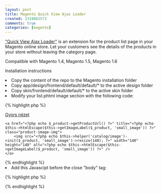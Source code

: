 ```yaml
---
layout: post
title: Magento Quick View Ajax Loader
created: 1319802573
comments: true
categories: [magento]
---
```

<a href="https://github.com/czettnersandor/magento-quick-view-ajax">"Quick View Ajax Loader"</a> is an extension for the product list page in your Magento online store. Let your customers see the details of the products in your store without leaving the category page.

Compatible with Magento 1.4, Magento 1.5, Magento 1.6

Installation instructions

<li>Copy the content of the repo to the Magento installation folder</li>
<li>Copy app/design/frontend/default/default/* to the active design folder</li>
<li>Copy skin/frontend/default/default/* to the active skin folder</li>
<li>Modify your list.phtml image section with the following code:</li>

{% highlight php %}
<p class ="product-image">
    <a href="<?php echo $this->getUrl('ajax/product/quickview/id/' . $_product->getId()) ?>" title="<?php echo $this->htmlEscape($_product->getName()) ?>" class="ajax">Gyors nézet</a>
    
    <a href="<?php echo $_product->getProductUrl() ?>" title="<?php echo $this->htmlEscape($this->getImageLabel($_product, 'small_image')) ?>" class="product-image-img">
        <img src="<?php echo $this->helper('catalog/image')->init($_product, 'small_image')->resize(140); ?>" width="140" height="140" alt="<?php echo $this->htmlEscape($this->getImageLabel($_product, 'small_image')) ?>" />
    </a>
</p>
{% endhighlight %}

<li>Add this Javascipt before the close "body" tag:</li>

{% highlight php %}
<script type="text/javascript" src="<?php echo $this->getSkinUrl('js/productInfo.js') ?>"></script>
<script type="text/javascript">
Event.observe(window, 'load', function() {
    new ProductInfo('.ajax', '.product-image', {
        'loader': "<?php echo $this->getSkinUrl('images/ajax_loader.gif')?>",
        'loadingMessage': "<?php echo $this->__('Loading') ?>"
    });
});
</script>
{% endhighlight %}
